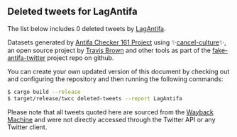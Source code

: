 ## Deleted tweets for LagAntifa

The list below includes 0 deleted tweets by
[LagAntifa](https://twitter.com/LagAntifa).



Datasets generated by [Antifa Checker 161 Project](https://twitter.com/antifacheck161) using ✨[cancel-culture](https://github.com/travisbrown/cancel-culture)✨, an open source project by 
[Travis Brown](https://twitter.com/travisbrown) and other tools as part of the 
[fake-antifa-twitter](https://github.com/antifacheck161/fake-antifa-twitter) project repo on github.

You can create your own updated version of this document by checking out and configuring the
repository and then running the following commands:

```bash
$ cargo build --release
$ target/release/twcc deleted-tweets --report LagAntifa
```

Please note that all tweets quoted here are sourced from the
[Wayback Machine](https://web.archive.org) and were not directly accessed through the Twitter API or
any Twitter client.

